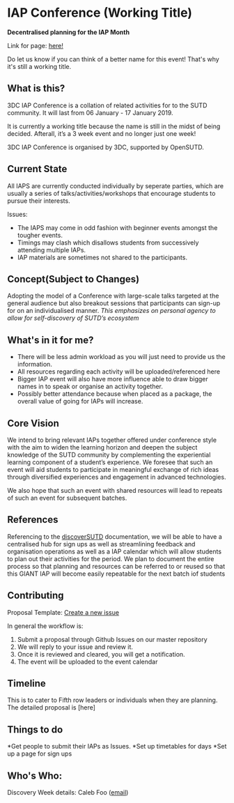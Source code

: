 # IAP Conference (Working Title)
**Decentralised planning for the IAP Month**

Link for page: [here!](https://3dcdsc.github.io/3DC-IAP-Conference-Working-Title/)

Do let us know if you can think of a better name for this event! That's why it's still a working title.

## What is this?
3DC IAP Conference is a collation of related activities for  to the SUTD community. It will last from 06 January - 17 January 2019.

It is currently a working title because the name is still in the midst of being decided. Afterall, it’s a 3 week event and no longer just one week!

3DC IAP Conference is organised by 3DC, supported by OpenSUTD.

## Current State
All IAPS are currently conducted individually by seperate parties, which are usually a series of talks/activities/workshops that encourage students to pursue their interests. 

Issues:
* The IAPS may come in odd fashion with beginner events amongst the tougher events.
* Timings may clash which disallows students from successively attending multiple IAPs.
* IAP materials are sometimes not shared to the participants.

## Concept(Subject to Changes)
Adopting the model of a Conference with large-scale talks targeted at the general audience but also breakout sessions that participants can sign-up for on an individualised manner.
*This emphasizes on personal agency to allow for self-discovery of SUTD’s ecosystem*

## What's in it for me?
* There will be less admin workload as you will just need to provide us the information.
* All resources regarding each activity will be uploaded/referenced here
* Bigger IAP event will also have more influence able to draw bigger names in to speak or organise an activity together.
* Possibly better attendance because when placed as a package, the overall value of going for IAPs will increase.

## Core Vision
We intend to bring relevant IAPs together offered under conference style with the aim to widen the learning horizon and deepen the subject knowledge of the SUTD community by complementing the experiential learning component of a student’s experience.
We foresee that such an event will aid students to participate in meaningful exchange of rich ideas through diversified experiences and engagement in advanced technologies. 

We also hope that such an event with shared resources will lead to repeats of such an event for subsequent batches.

## References
Referencing to the [discoverSUTD](https://github.com/OpenSUTD/discovery-week-working-title) documentation, we will be able to have a centralised hub for sign ups as well as streamlining feedback and organisation operations as well as a IAP calendar which will allow students to plan out their activities for the period. We plan to document the entire process so that planning and resources can be referred to or reused so that this GIANT IAP will become easily repeatable for the next batch iof students

## Contributing

Proposal Template:
[Create a new issue](https://github.com/3DCdsc/3DC-IAP-Conference-Working-Title/issues)

In general the workflow is:
1. Submit a proposal through Github Issues on our master repository
2. We will reply to your issue and review it.
3. Once it is reviewed and cleared, you will get a notification.
4. The event will be uploaded to the event calendar

## Timeline
This is to cater to Fifth row leaders or individuals when they are planning. The detailed proposal is [here]

## Things to do
*Get people to submit their IAPs as Issues.
*Set up timetables for days
*Set up a page for sign ups

## Who's Who:

Discovery Week details: Caleb Foo ([email](mailto:caleb_foo@mymail.sutd.edu.sg))
